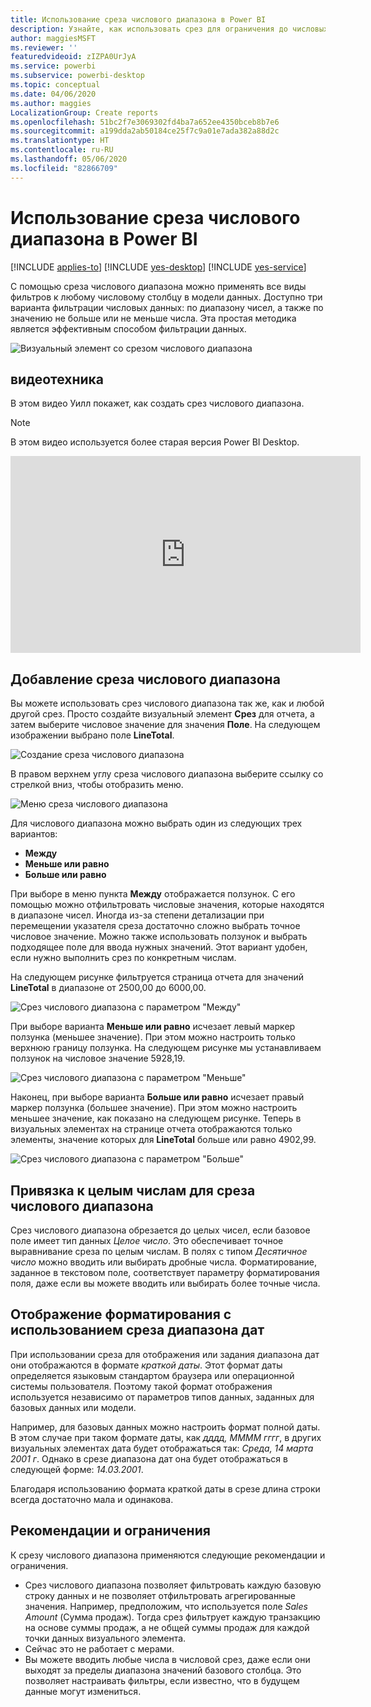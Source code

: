 ```yaml
---
title: Использование среза числового диапазона в Power BI
description: Узнайте, как использовать срез для ограничения до числовых диапазонов в Power BI.
author: maggiesMSFT
ms.reviewer: ''
featuredvideoid: zIZPA0UrJyA
ms.service: powerbi
ms.subservice: powerbi-desktop
ms.topic: conceptual
ms.date: 04/06/2020
ms.author: maggies
LocalizationGroup: Create reports
ms.openlocfilehash: 51bc2f7e3069302fd4ba7a652ee4350bceb8b7e6
ms.sourcegitcommit: a199dda2ab50184ce25f7c9a01e7ada382a88d2c
ms.translationtype: HT
ms.contentlocale: ru-RU
ms.lasthandoff: 05/06/2020
ms.locfileid: "82866709"
---
```

# <a name="use-the-numeric-range-slicer-in-power-bi"></a>Использование среза числового диапазона в Power BI

[!INCLUDE [applies-to](includes/applies-to.md)] [!INCLUDE [yes-desktop](includes/yes-desktop.md)] [!INCLUDE [yes-service](includes/yes-service.md)]

С помощью среза числового диапазона можно применять все виды фильтров к любому числовому столбцу в модели данных. Доступно три варианта фильтрации числовых данных: по диапазону чисел, а также по значению не больше или не меньше числа. Эта простая методика является эффективным способом фильтрации данных.

![Визуальный элемент со срезом числового диапазона](media/desktop-slicer-numeric-range/desktop-slicer-numeric-range-0.png)

## <a name="video"></a>видеотехника

В этом видео Уилл покажет, как создать срез числового диапазона.

> [!NOTE]
> В этом видео используется более старая версия Power BI Desktop.

<iframe width="560" height="315" src="https://www.youtube.com/embed/zIZPA0UrJyA" frameborder="0" allowfullscreen></iframe> 


## <a name="add-a-numeric-range-slicer"></a>Добавление среза числового диапазона

Вы можете использовать срез числового диапазона так же, как и любой другой срез. Просто создайте визуальный элемент **Срез** для отчета, а затем выберите числовое значение для значения **Поле**. На следующем изображении выбрано поле **LineTotal**.

![Создание среза числового диапазона](media/desktop-slicer-numeric-range/desktop-slicer-numeric-range-1-create.png)

В правом верхнем углу среза числового диапазона выберите ссылку со стрелкой вниз, чтобы отобразить меню.

![Меню среза числового диапазона](media/desktop-slicer-numeric-range/desktop-slicer-numeric-range-2-between.png)

Для числового диапазона можно выбрать один из следующих трех вариантов:

* **Между**
* **Меньше или равно**
* **Больше или равно**

При выборе в меню пункта **Между** отображается ползунок. С его помощью можно отфильтровать числовые значения, которые находятся в диапазоне чисел. Иногда из-за степени детализации при перемещении указателя среза достаточно сложно выбрать точное числовое значение. Можно также использовать ползунок и выбрать подходящее поле для ввода нужных значений. Этот вариант удобен, если нужно выполнить срез по конкретным числам.

На следующем рисунке фильтруется страница отчета для значений **LineTotal** в диапазоне от 2500,00 до 6000,00.

![Срез числового диапазона с параметром "Между"](media/desktop-slicer-numeric-range/desktop-slicer-numeric-range-3-between-range.png)

При выборе варианта **Меньше или равно** исчезает левый маркер ползунка (меньшее значение). При этом можно настроить только верхнюю границу ползунка. На следующем рисунке мы устанавливаем ползунок на числовое значение 5928,19.

![Срез числового диапазона с параметром "Меньше"](media/desktop-slicer-numeric-range/desktop-slicer-numeric-range-4-less-than.png)

Наконец, при выборе варианта **Больше или равно** исчезает правый маркер ползунка (большее значение). При этом можно настроить меньшее значение, как показано на следующем рисунке. Теперь в визуальных элементах на странице отчета отображаются только элементы, значение которых для **LineTotal** больше или равно 4902,99.

![Срез числового диапазона с параметром "Больше"](media/desktop-slicer-numeric-range/desktop-slicer-numeric-range-5-greater-than.png)

## <a name="snap-to-whole-numbers-with-the-numeric-range-slicer"></a>Привязка к целым числам для среза числового диапазона

Срез числового диапазона обрезается до целых чисел, если базовое поле имеет тип данных *Целое число*. Это обеспечивает точное выравнивание среза по целым числам. В полях с типом *Десятичное число* можно вводить или выбирать дробные числа. Форматирование, заданное в текстовом поле, соответствует параметру форматирования поля, даже если вы можете вводить или выбирать более точные числа.

## <a name="display-formatting-with-the-date-range-slicer"></a>Отображение форматирования с использованием среза диапазона дат

При использовании среза для отображения или задания диапазона дат они отображаются в формате *краткой даты*. Этот формат даты определяется языковым стандартом браузера или операционной системы пользователя. Поэтому такой формат отображения используется независимо от параметров типов данных, заданных для базовых данных или модели.

Например, для базовых данных можно настроить формат полной даты. В этом случае при таком формате даты, как *дддд, ММММ гггг*, в других визуальных элементах дата будет отображаться так: *Среда, 14 марта 2001 г*. Однако в срезе диапазона дат она будет отображаться в следующей форме: *14.03.2001*.

Благодаря использованию формата краткой даты в срезе длина строки всегда достаточно мала и одинакова.

## <a name="limitations-and-considerations"></a>Рекомендации и ограничения

К срезу числового диапазона применяются следующие рекомендации и ограничения.

* Срез числового диапазона позволяет фильтровать каждую базовую строку данных и не позволяет отфильтровать агрегированные значения. Например, предположим, что используется поле *Sales Amount* (Сумма продаж). Тогда срез фильтрует каждую транзакцию на основе суммы продаж, а не общей суммы продаж для каждой точки данных визуального элемента.
* Сейчас это не работает с мерами.
* Вы можете вводить любые числа в числовой срез, даже если они выходят за пределы диапазона значений базового столбца. Это позволяет настраивать фильтры, если известно, что в будущем данные могут измениться.
